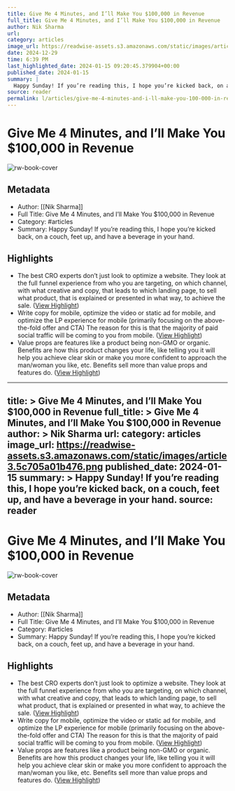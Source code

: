```yaml
---
title: Give Me 4 Minutes, and I’ll Make You $100,000 in Revenue
full_title: Give Me 4 Minutes, and I’ll Make You $100,000 in Revenue
author: Nik Sharma
url: 
category: articles
image_url: https://readwise-assets.s3.amazonaws.com/static/images/article3.5c705a01b476.png
date: 2024-12-29
time: 6:39 PM
last_highlighted_date: 2024-01-15 09:20:45.379904+00:00
published_date: 2024-01-15
summary: |
  Happy Sunday! If you’re reading this, I hope you’re kicked back, on a couch, feet up, and have a beverage in your hand.
source: reader
permalink: l/articles/give-me-4-minutes-and-i-ll-make-you-100-000-in-revenue
---
```

# Give Me 4 Minutes, and I’ll Make You $100,000 in Revenue

![rw-book-cover](https://readwise-assets.s3.amazonaws.com/static/images/article3.5c705a01b476.png)

## Metadata
- Author: [[Nik Sharma]]
- Full Title: Give Me 4 Minutes, and I’ll Make You $100,000 in Revenue
- Category: #articles
- Summary: Happy Sunday! If you’re reading this, I hope you’re kicked back, on a couch, feet up, and have a beverage in your hand.

## Highlights
- The best CRO experts don’t just look to optimize a website. They look at the full funnel experience from who you are targeting, on which channel, with what creative and copy, that leads to which landing page, to sell what product, that is explained or presented in what way, to achieve the sale. ([View Highlight](https://read.readwise.io/read/01hm66pecj57cv53hpdmhy2299))
- Write copy for mobile, optimize the video or static ad for mobile, and optimize the LP experience for mobile (primarily focusing on the above-the-fold offer and CTA) The reason for this is that the majority of paid social traffic will be coming to you from mobile. ([View Highlight](https://read.readwise.io/read/01hm66q3nm118r03bfcen4ajjv))
- Value props are features like a product being non-GMO or organic. Benefits are how this product changes your life, like telling you it will help you achieve clear skin or make you more confident to approach the man/woman you like, etc. Benefits sell more than value props and features do. ([View Highlight](https://read.readwise.io/read/01hm66rq6fvvk20x7pzyfhfshm))


---
title: >
  Give Me 4 Minutes, and I’ll Make You $100,000 in Revenue
full_title: >
  Give Me 4 Minutes, and I’ll Make You $100,000 in Revenue
author: >
  Nik Sharma
url: 
category: articles
image_url: https://readwise-assets.s3.amazonaws.com/static/images/article3.5c705a01b476.png
published_date: 2024-01-15
summary: >
  Happy Sunday! If you’re reading this, I hope you’re kicked back, on a couch, feet up, and have a beverage in your hand.
source: reader
---
# Give Me 4 Minutes, and I’ll Make You $100,000 in Revenue

![rw-book-cover](https://readwise-assets.s3.amazonaws.com/static/images/article3.5c705a01b476.png)

## Metadata
- Author: [[Nik Sharma]]
- Full Title: Give Me 4 Minutes, and I’ll Make You $100,000 in Revenue
- Category: #articles
- Summary: Happy Sunday! If you’re reading this, I hope you’re kicked back, on a couch, feet up, and have a beverage in your hand.

## Highlights
- The best CRO experts don’t just look to optimize a website. They look at the full funnel experience from who you are targeting, on which channel, with what creative and copy, that leads to which landing page, to sell what product, that is explained or presented in what way, to achieve the sale. ([View Highlight](https://read.readwise.io/read/01hm66pecj57cv53hpdmhy2299))
- Write copy for mobile, optimize the video or static ad for mobile, and optimize the LP experience for mobile (primarily focusing on the above-the-fold offer and CTA) The reason for this is that the majority of paid social traffic will be coming to you from mobile. ([View Highlight](https://read.readwise.io/read/01hm66q3nm118r03bfcen4ajjv))
- Value props are features like a product being non-GMO or organic. Benefits are how this product changes your life, like telling you it will help you achieve clear skin or make you more confident to approach the man/woman you like, etc. Benefits sell more than value props and features do. ([View Highlight](https://read.readwise.io/read/01hm66rq6fvvk20x7pzyfhfshm))


